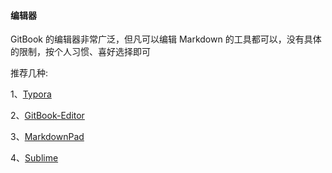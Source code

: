 #### 编辑器

GitBook 的编辑器非常广泛，但凡可以编辑 Markdown 的工具都可以，没有具体的限制，按个人习惯、喜好选择即可

推荐几种:

1、[Typora](https://www.typora.io/)

2、[GitBook-Editor](https://www.gitbook.com/editor)

3、[MarkdownPad](http://markdownpad.com/download.html)

4、[Sublime](https://www.sublimetext.com/3)
